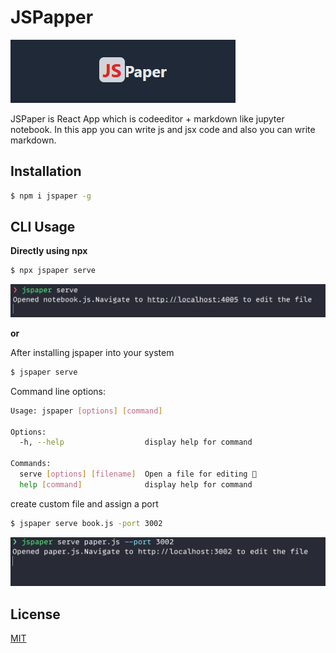 # JSPapper
![JSPaperLogo](/README/JSPaperLogo.png)

JSPaper is React App which is codeeditor + markdown like jupyter notebook. In this app you can write js and jsx code and also you can write markdown.

## Installation

```bash
$ npm i jspaper -g
```
## CLI Usage

**Directly using npx**

```bash
$ npx jspaper serve
```
![default](/README/default.png)

**or**

After installing jspaper into your system

```bash
$ jspaper serve
```

Command line options:

```bash
Usage: jspaper [options] [command]

Options:
  -h, --help                  display help for command

Commands:
  serve [options] [filename]  Open a file for editing 📝
  help [command]              display help for command
```

create custom file and assign a port

```bash
$ jspaper serve book.js -port 3002
```
![default](/README/port.png)


## License
[MIT](https://choosealicense.com/licenses/mit/)
